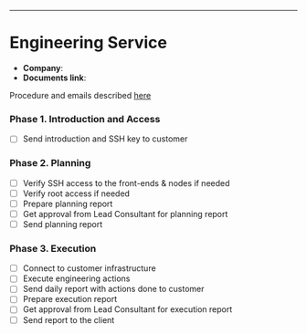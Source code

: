 ---
Engineering Service
===================

* **Company**:
* **Documents link**:

Procedure and emails described [here](https://docs.google.com/document/d/1J6NnbZ5J6qiDrq9ItSpFququpfSlir3d1yq-e7QUHVIes)

### Phase 1. Introduction and Access

* [ ] Send introduction and SSH key to customer

### Phase 2. Planning

* [ ] Verify SSH access to the front-ends & nodes if needed
* [ ] Verify root access if needed
* [ ] Prepare planning report
* [ ] Get approval from Lead Consultant for planning report
* [ ] Send planning report

### Phase 3. Execution

* [ ] Connect to customer infrastructure
* [ ] Execute engineering actions
* [ ] Send daily report with actions done to customer
* [ ] Prepare execution report
* [ ] Get approval from Lead Consultant for execution report
* [ ] Send report to the client
